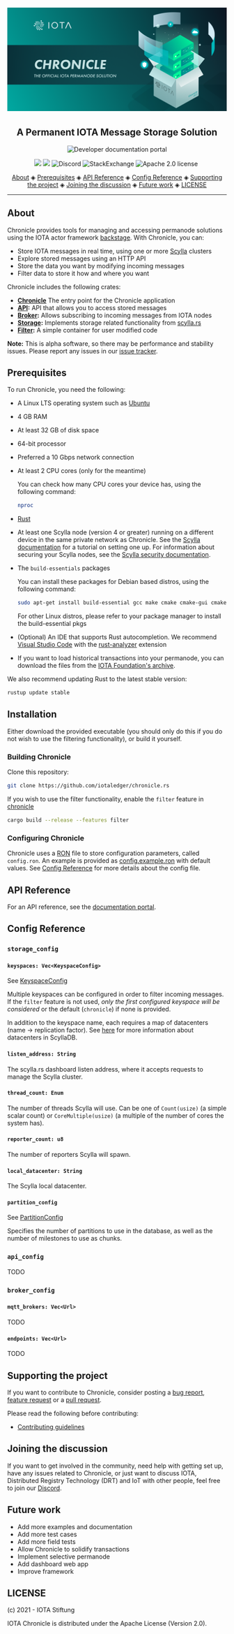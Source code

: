 <h1 align="center">
  <br>
  <a href="https://docs.iota.org/docs/permanode/1.1/overview"><img src=".github/Chronicle.png"></a>
</h1>

<h2 align="center">A Permanent IOTA Message Storage Solution</h2>

<p align="center">
    <a href="https://docs.iota.org/docs/chronicle/1.1/overview" style="text-decoration:none;">
    <img src="https://img.shields.io/badge/Documentation%20portal-blue.svg?style=for-the-badge" alt="Developer documentation portal">
</p>
<p align="center">
    <a href="https://github.com/iotaledger/permanode.rs/actions" style="text-decoration:none;"><img src="https://github.com/iotaledger/permanode.rs/workflows/Build/badge.svg"></a>
    <a href="https://github.com/iotaledger/permanode.rs/actions" style="text-decoration:none;"><img src="https://github.com/iotaledger/permanode.rs/workflows/Test/badge.svg"></a>
    <a href="https://discord.iota.org/" style="text-decoration:none;"><img src="https://img.shields.io/badge/Discord-9cf.svg?logo=discord" alt="Discord"></a>
    <a href="https://iota.stackexchange.com/" style="text-decoration:none;"><img src="https://img.shields.io/badge/StackExchange-9cf.svg?logo=stackexchange" alt="StackExchange"></a>
    <a href="https://github.com/iotaledger/permanode.rs/blob/master/LICENSE" style="text-decoration:none;"><img src="https://img.shields.io/badge/License-Apache%202.0-green.svg" alt="Apache 2.0 license"></a>
    <a href="https://dependabot.com" style="text-decoration:none;"><img src="https://api.dependabot.com/badges/status?host=github&repo=iotaledger/permanode.rs" alt=""></a>
</p>

<p align="center">
  <a href="#about">About</a> ◈
  <a href="#prerequisites">Prerequisites</a> ◈
  <a href="#api-reference">API Reference</a> ◈
  <a href="#config-reference">Config Reference</a> ◈
  <a href="#supporting-the-project">Supporting the project</a> ◈
  <a href="#joining-the-discussion">Joining the discussion</a> ◈
  <a href="#future-work">Future work</a> ◈
  <a href="#LICENSE">LICENSE</a>
</p>

---

## About

Chronicle provides tools for managing and accessing permanode solutions using the IOTA actor framework [backstage](#). With Chronicle, you can:

- Store IOTA messages in real time, using one or more [Scylla](https://www.scylladb.com/) clusters
- Explore stored messages using an HTTP API
- Store the data you want by modifying incoming messages
- Filter data to store it how and where you want

Chronicle includes the following crates:

- **[Chronicle](permanode/README.md)** The entry point for the Chronicle application
- **[API](permanode-api/README.md):** API that allows you to access stored messages
- **[Broker](permanode-broker/README.md):** Allows subscribing to incoming messages from IOTA nodes
- **[Storage](permanode-storage/README.md):** Implements storage related functionality from [scylla.rs](https://github.com/iotaledger/scylla.rs)
- **[Filter](permanode-filter/README.md):** A simple container for user modified code

**Note:** This is alpha software, so there may be performance and stability issues. Please report any issues in our [issue tracker](https://github.com/iotaledger/permanode.rs/issues/new).

## Prerequisites

To run Chronicle, you need the following:

- A Linux LTS operating system such as [Ubuntu](https://ubuntu.com/download#download)

- 4 GB RAM

- At least 32 GB of disk space

- 64-bit processor

- Preferred a 10 Gbps network connection

- At least 2 CPU cores (only for the meantime)

    You can check how many CPU cores your device has, using the following command:

    ```bash
    nproc
    ```

- [Rust](https://www.rust-lang.org/tools/install)

- At least one Scylla node (version 4 or greater) running on a different device in the same private network as Chronicle. See the [Scylla documentation](https://docs.scylladb.com/getting-started/) for a tutorial on setting one up. For information about securing your Scylla nodes, see the [Scylla security documentation](https://docs.scylladb.com/operating-scylla/security/).

- The `build-essentials` packages

    You can install these packages for Debian based distros, using the following command:

    ```bash
    sudo apt-get install build-essential gcc make cmake cmake-gui cmake-curses-gui
    ```
    For other Linux distros, please refer to your package manager to install the build-essential pkgs



- (Optional) An IDE that supports Rust autocompletion. We recommend [Visual Studio Code](https://code.visualstudio.com/Download) with the [rust-analyzer](https://marketplace.visualstudio.com/items?itemName=matklad.rust-analyzer) extension

- If you want to load historical transactions into your permanode, you can download the files from the [IOTA Foundation's archive](https://dbfiles.iota.org/?prefix=mainnet/history/).

We also recommend updating Rust to the latest stable version:

```bash
rustup update stable
```

## Installation

Either download the provided executable (you should only do this if you do not wish to use the filtering functionality), or build it yourself.

### Building Chronicle

Clone this repository:

```bash
git clone https://github.com/iotaledger/chronicle.rs
```

If you wish to use the filter functionality, enable the `filter` feature in [chronicle](chronicle/Cargo.toml)

```bash
cargo build --release --features filter
```

### Configuring Chronicle

Chronicle uses a [RON](https://github.com/ron-rs/ron) file to store configuration parameters, called `config.ron`. An example is provided as [config.example.ron](config.example.ron) with default values. See <a href="#config-reference">Config Reference</a> for more details about the config file.

## API Reference

For an API reference, see the [documentation portal](https://docs.iota.org/docs/chronicle/1.1/references/chronicle-api-reference).

## Config Reference

### `storage_config`

#### `keyspaces: Vec<KeyspaceConfig>`
See [KeyspaceConfig](permanode-storage/src/config.rs#KeyspaceConfig)

Multiple keyspaces can be configured in order to filter incoming messages. If the `filter` feature is not used, *only the first configured keyspace will be considered* or the default (`chronicle`) if none is provided.

In addition to the keyspace name, each requires a map of datacenters (name -> replication factor). See [here](https://university.scylladb.com/courses/scylla-essentials-overview/lessons/architecture/topic/datacenter/) for more information about datacenters in ScyllaDB.

#### `listen_address: String`
The scylla.rs dashboard listen address, where it accepts requests to manage the Scylla cluster.

#### `thread_count: Enum`
The number of threads Scylla will use. Can be one of `Count(usize)` (a simple scalar count) or `CoreMultiple(usize)` (a multiple of the number of cores the system has).

#### `reporter_count: u8`
The number of reporters Scylla will spawn.

#### `local_datacenter: String`
The Scylla local datacenter.

#### `partition_config`
See [PartitionConfig](permanode-storage/src/config.rs#PartitionConfig)

Specifies the number of partitions to use in the database, as well as the number of milestones to use as chunks.

### `api_config`

TODO

### `broker_config`

#### `mqtt_brokers: Vec<Url>`
TODO

#### `endpoints: Vec<Url>`
TODO

## Supporting the project

If you want to contribute to Chronicle, consider posting a [bug report](https://github.com/iotaledger/chronicle.rs/issues/new?template=bug-report-for-chronicle.md), [feature request](https://github.com/iotaledger/chronicle.rs/issues/new?template=feature-request-for-chronicle.md) or a [pull request](https://github.com/iotaledger/chronicle.rs/pulls).

Please read the following before contributing:

- [Contributing guidelines](.github/CONTRIBUTING.md)

## Joining the discussion

If you want to get involved in the community, need help with getting set up, have any issues related to Chronicle, or just want to discuss IOTA, Distributed Registry Technology (DRT) and IoT with other people, feel free to join our [Discord](https://discord.iota.org/).

## Future work

- Add more examples and documentation
- Add more test cases
- Add more field tests
- Allow Chronicle to solidify transactions
- Implement selective permanode
- Add dashboard web app
- Improve framework

## LICENSE

(c) 2021 - IOTA Stiftung

IOTA Chronicle is distributed under the Apache License (Version 2.0).
